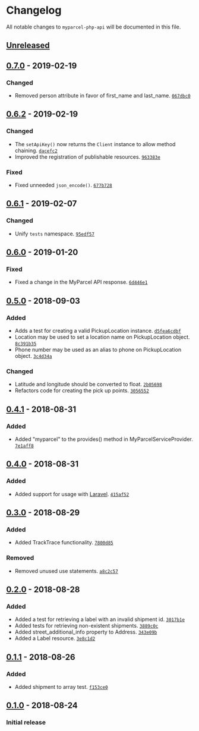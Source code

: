 # Changelog

All notable changes to `myparcel-php-api` will be documented in this file.

## [Unreleased]

## [0.7.0] - 2019-02-19

### Changed
- Removed person attribute in favor of first_name and last_name. [`067dbc0`](https://github.com/mvdnbrk/myparcel-php-api/commit/067dbc0e6a31816c40a2af6ba60f5affae5abe0c)

## [0.6.2] - 2019-02-19

### Changed
- The `setApiKey()` now returns the `Client` instance to allow method chaining. [`dacefc2`](https://github.com/mvdnbrk/myparcel-php-api/commit/dacefc2190614dbe6ddafa1e4e83d222a00f786c)
- Improved the registration of publishable resources. [`963383e`](https://github.com/mvdnbrk/myparcel-php-api/commit/963383efdbcebb9b8b7934738b9fa8836ca92aaa)

### Fixed
- Fixed unneeded `json_encode()`. [`677b728`](https://github.com/mvdnbrk/myparcel-php-api/commit/677b7285e33bc4a6d1802ef1071fbccbd990b094)

## [0.6.1] - 2019-02-07

### Changed
- Unify `tests` namespace. [`95edf57`](https://github.com/mvdnbrk/myparcel-php-api/commit/95edf5780eaa7416d0ba2ff7586578de0de2761e)

## [0.6.0] - 2019-01-20

### Fixed
- Fixed a change in the MyParcel API response. [`6d446e1`](https://github.com/mvdnbrk/myparcel-php-api/commit/6d446e1fda221da463076cd59f822a87666e3aa4)

## [0.5.0] - 2018-09-03

### Added
- Adds a test for creating a valid PickupLocation instance. [`d5fea6cdbf`](https://github.com/mvdnbrk/myparcel-php-api/commit/d5fea6cdbf4a36e4bbcddd459cfe840489879d56)
- Location may be used to set a location name on PickupLocation object. [`8c391b35`](https://github.com/mvdnbrk/myparcel-php-api/commit/8c391b358bee7e0931b0315be91a6fb45cb64a13)
- Phone number may be used as an alias to phone on PickupLocation object. [`3c4d34a`](https://github.com/mvdnbrk/myparcel-php-api/commit/3c4d34ad7433bc53a125ff0f7d51bafcb33dc1db)

### Changed
- Latitude and longitude should be converted to float. [`2b05698`](https://github.com/mvdnbrk/myparcel-php-api/commit/2b05698e3bb63a7bb54e470d5cba475dbd996785)
- Refactors code for creating the pick up points. [`3056552`](https://github.com/mvdnbrk/myparcel-php-api/commit/305655203404f24f121ec299a39b6166a7d5cf63)

## [0.4.1] - 2018-08-31

### Added
- Added "myparcel" to the provides() method in MyParcelServiceProvider. [`7e1aff8`](https://github.com/mvdnbrk/myparcel-php-api/commit/7e1aff8686e77ededf79d7819cc50225e1118627)

## [0.4.0] - 2018-08-31

### Added
- Added support for usage with [Laravel](https://laravel.com/). [`415af52`](https://github.com/mvdnbrk/myparcel-php-api/commit/415af527d369b8903aa1d2e326027212afd444b5)

## [0.3.0] - 2018-08-29

### Added
- Added TrackTrace functionality. [`7800d85`](https://github.com/mvdnbrk/myparcel-php-api/commit/7800d85f37bc41c474edecef15f3b7339ff63699)

### Removed
- Removed unused use statements. [`a8c2c57`](https://github.com/mvdnbrk/myparcel-php-api/commit/a8c2c577af4470b44ed3dd9a6906d56f4d6524ef)

## [0.2.0] - 2018-08-28

### Added

- Added a test for retrieving a label with an invalid shipment id. [`3017b1e`](https://github.com/mvdnbrk/myparcel-php-api/commit/3017b1e8d22a7583335131fe76a33bbbb8206c08)
- Added tests for retrieving non-existent shipments. [`3889c0c`](https://github.com/mvdnbrk/myparcel-php-api/commit/3889c0cfe0761282086a40b3c6919ac4f98ebfe4)
- Added street_additional_info property to Address. [`343e09b`](https://github.com/mvdnbrk/myparcel-php-api/commit/343e09bda5052b5613ca5d8adfdc665cdf8d38f0)
- Added a Label resource. [`3e8c1d2`](https://github.com/mvdnbrk/myparcel-php-api/commit/3e8c1d283c4349293b2a94a29f965aa31c37396e)

## [0.1.1] - 2018-08-26

### Added
- Added shipment to array test. [`f153ce0`](https://github.com/mvdnbrk/myparcel-php-api/commit/f153ce0d619ffa63591a07120ef2322ddd17d392)

## [0.1.0] - 2018-08-24

### Initial release

[Unreleased]: https://github.com/mvdnbrk/myparcel-php-api/compare/v0.7.0...HEAD
[0.7.0]: https://github.com/mvdnbrk/myparcel-php-api/compare/v0.6.2...v0.7.0
[0.6.2]: https://github.com/mvdnbrk/myparcel-php-api/compare/v0.6.1...v0.6.2
[0.6.1]: https://github.com/mvdnbrk/myparcel-php-api/compare/v0.6.0...v0.6.1
[0.6.0]: https://github.com/mvdnbrk/myparcel-php-api/compare/v0.5.0...v0.6.0
[0.5.0]: https://github.com/mvdnbrk/myparcel-php-api/compare/v0.4.1...v0.5.0
[0.4.1]: https://github.com/mvdnbrk/myparcel-php-api/compare/v0.4.0...v0.4.1
[0.4.0]: https://github.com/mvdnbrk/myparcel-php-api/compare/v0.3.0...v0.4.0
[0.3.0]: https://github.com/mvdnbrk/myparcel-php-api/compare/v0.2.0...v0.3.0
[0.2.0]: https://github.com/mvdnbrk/myparcel-php-api/compare/v0.1.1...v0.2.0
[0.1.1]: https://github.com/mvdnbrk/myparcel-php-api/compare/v0.1.0...v0.1.1
[0.1.0]: https://github.com/mvdnbrk/myparcel-php-api/tree/v0.1.0
